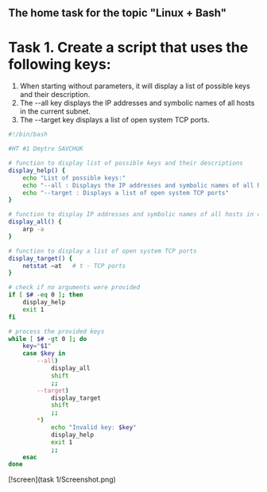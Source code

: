 ## The home task for the topic "Linux + Bash"

# Task 1. Create a script that uses the following keys:

1. When starting without parameters, it will display a list of possible keys and their description.
2. The --all key displays the IP addresses and symbolic names of all hosts in the current subnet.
3. The --target key displays a list of open system TCP ports.

```bash
#!/bin/bash

#HT #1 Dmytro SAVCHUK

# function to display list of possible keys and their descriptions
display_help() {
    echo "List of possible keys:"
    echo "--all : Displays the IP addresses and symbolic names of all hosts in the current subnet"
    echo "--target : Displays a list of open system TCP ports"
}

# function to display IP addresses and symbolic names of all hosts in current subnet
display_all() {
    arp -a
}

# function to display a list of open system TCP ports
display_target() {
    netstat –at   # t - TCP ports
}

# check if no arguments were provided
if [ $# -eq 0 ]; then
    display_help
    exit 1
fi

# process the provided keys
while [ $# -gt 0 ]; do
    key="$1"
    case $key in
        --all)
            display_all
            shift
            ;;
        --target)
            display_target
            shift
            ;;
        *)
            echo "Invalid key: $key"
            display_help
            exit 1
            ;;
    esac
done
```
[!screen](task 1/Screenshot.png)

